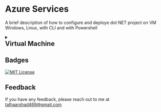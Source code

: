 
# Azure Services

A brief description of how to configure and deploye dot NET project on VM Windows, Linux, with CLI and with Powershell


<details>
   <summary markdown="span" style="cursor:pointer;"><h2 style="margin:0;">Virtual Machine<h2 style="margin:0;"></summary>
  
![App Screenshot](https://github.com/talha469/Documentation/blob/main/Common/Media/VMSpecifications.png?raw=true)

Following resources have been created under the group for VM


| Resource   | Description                                          |
|------------|------------------------------------------------------|
| ovm        | Virtual Machine                                      |
| ovm-ip     | Public IP address                                    |
| ovm-nsg    | Firewall to restrict incoming/outgoing traffic       |
| ovm616_z1  | Virtual network card for data transmission           |
| disk       | Assigned virtual disk                                |
| ovm-vnet   | Hosting virtual machine                              |

<details>
   <summary markdown="span" style="cursor:pointer;"><h2 style="margin:0;">Setup IIS on VM</h2></summary>
  


1- Press win + R

2- open "Server Manager"

3- "Add roles and features"

![App Screenshot](https://github.com/talha469/Documentation/blob/main/Common/Media/1.png?raw=true)

4- Check Web Server IIS

![App Screenshot](https://github.com/talha469/Documentation/blob/main/Common/Media/2.png?raw=true)

5- Don't change anything until necessary and Install

![App Screenshot](https://github.com/talha469/Documentation/blob/main/Common/Media/3.png?raw=true)

</details>

<details>
   <summary markdown="span" style="cursor:pointer;"><h2 style="margin:0;">Configure Network for Website Hosting</h2></summary>


### Configure Network for Website Hosting

On VM, if you will go to the http://localhost it will be working fine
![App Screenshot](https://github.com/talha469/Documentation/blob/main/Common/Media/IISLocal.png?raw=true)

Go to the Network settings on Azure VM Portal 

![App Screenshot](https://github.com/talha469/Documentation/blob/main/Common/Media/Networking.png?raw=true)

Add Inbound Security Rule

![App Screenshot](https://github.com/talha469/Documentation/blob/main/Common/Media/networking2.png?raw=true)

This ensure the connectivity on port 80

</details>

<details>
   <summary markdown="span" style="cursor:pointer;"><h2 style="margin:0;">Deloying a Project on VM</h2></summary>


### Configure Network for Website Hosting

When you will start publishing through Azure in VS Studio, this error might happen
![App Screenshot](https://github.com/talha469/Documentation/blob/main/Common/Media/error.png?raw=true)

Go to the Overview -> Public IP -> Configuration
make IP Static and assgn some DNS name as follows and save

![App Screenshot](https://github.com/talha469/Documentation/blob/main/Common/Media/DNS.png?raw=true)

Add Inbound Security Rule

![App Screenshot](https://github.com/talha469/Documentation/blob/main/Common/Media/networking2.png?raw=true)

This ensure the connectivity on port 80

</details>

</details>

## Badges

[![MIT License](https://img.shields.io/badge/License-MIT-green.svg)](https://choosealicense.com/licenses/mit/)

## Feedback

If you have any feedback, please reach out to me at talhaarshad469@gmail.com

